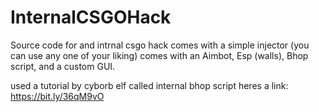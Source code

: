 # InternalCSGOHack
Source code for and intrnal csgo hack comes with a simple injector (you can use any one of your liking) comes with an Aimbot, Esp (walls), Bhop script, and a custom GUI.

used a tutorial by cyborb elf called internal bhop script heres a link: https://bit.ly/36qM9vO
